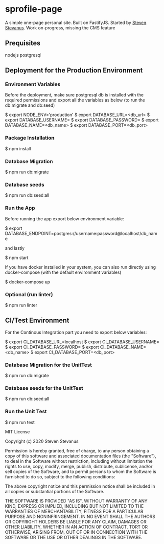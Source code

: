 # sprofile-page

A simple one-page personal site. Built on FastifyJS. Started by [Steven Stevanus](https://github.com/stvnorg).
Work on-progress, missing the CMS feature

## Prequisites
  
  nodejs
  postgresql
  
## Deployment for the Production Environment

### Environment Variables

Before the deployment, make sure postgresql db is installed with the required permissions and export all the variables as below (to run the db:migrate and db:seed)

  $ export NODE_ENV='production'
  $ export DATABASE_URL=<db_url>
  $ export DATABASE_USERNAME=<username>
  $ export DATABASE_PASSWORD=<password>
  $ export DATABASE_NAME=<db_name>
  $ export DATABASE_PORT=<db_port>

### Package Installation

  $ npm install

### Database Migration

  $ npm run db:migrate

### Database seeds

  $ npm run db:seed:all

### Run the App

Before running the app export below environment variable:

  $ export DATABASE_ENDPOINT=postgres://username:password@localhost/db_name

and lastly 

  $ npm start

If you have docker installed in your system, you can also run directly using docker-compose (with the default environment variables)

  $ docker-compose up

### Optional (run linter)

  $ npm run linter

## CI/Test Environment

For the Continous Integration part you need to export below variables:

  $ export CI_DATABASE_URL=localhost
  $ export CI_DATABASE_USERNAME=<username>
  $ export CI_DATABASE_PASSWORD=<password>
  $ export CI_DATABASE_NAME=<db_name>
  $ export CI_DATABASE_PORT=<db_port>

### Database Migration for the UnitTest

  $ npm run db:migrate

### Database seeds for the UnitTest

  $ npm run db:seed:all

### Run the Unit Test

  $ npm run test


MIT License

Copyright (c) 2020 Steven Stevanus

Permission is hereby granted, free of charge, to any person obtaining a copy
of this software and associated documentation files (the "Software"), to deal
in the Software without restriction, including without limitation the rights
to use, copy, modify, merge, publish, distribute, sublicense, and/or sell
copies of the Software, and to permit persons to whom the Software is
furnished to do so, subject to the following conditions:

The above copyright notice and this permission notice shall be included in all
copies or substantial portions of the Software.

THE SOFTWARE IS PROVIDED "AS IS", WITHOUT WARRANTY OF ANY KIND, EXPRESS OR
IMPLIED, INCLUDING BUT NOT LIMITED TO THE WARRANTIES OF MERCHANTABILITY,
FITNESS FOR A PARTICULAR PURPOSE AND NONINFRINGEMENT. IN NO EVENT SHALL THE
AUTHORS OR COPYRIGHT HOLDERS BE LIABLE FOR ANY CLAIM, DAMAGES OR OTHER
LIABILITY, WHETHER IN AN ACTION OF CONTRACT, TORT OR OTHERWISE, ARISING FROM,
OUT OF OR IN CONNECTION WITH THE SOFTWARE OR THE USE OR OTHER DEALINGS IN THE
SOFTWARE.
